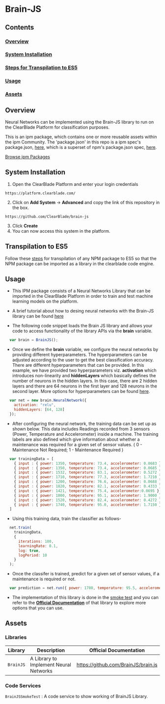 # Brain-JS

## Contents

### [Overview](#overview-1)
### [System Installation](#system-installation)
### [Steps for Transpilation to ES5](#transpilation-to-es5)
### [Usage](#usage-1)
### [Assets](#assets-1)

## Overview

Neural Networks can be implemented using the Brain-JS library to run on the ClearBlade Platform for classification purposes.

This is an ipm package, which contains one or more reusable assets within the ipm Community. The 'package.json' in this repo is a ipm spec's package.json, [here](https://docs.clearblade.com/v/3/6-ipm/spec), which is a superset of npm's package.json spec, [here](https://docs.npmjs.com/files/package.json).

[Browse ipm Packages](https://ipm.clearblade.com)

## System Installation

1. Open the ClearBlade Platform and enter your login credentials
```
https://platform.clearblade.com/
```
2. Click on **Add System** -> **Advanced** and copy the link of this repository in the box.
```
https://github.com/ClearBlade/brain-js
```
3. Click **Create**
4. You can now access this system in the platform.

## Transpilation to ES5

Follow these [steps](https://github.com/ClearBlade/Machine-Learning-Node-Libraries/blob/master/README.md#steps-for-transpilation-to-es5-1) for transpilation of any NPM package to ES5 so that the NPM package can be imported as a library in the clearblade code engine.

## Usage

- This IPM package consists of a Neural Networks Library that can be imported in the ClearBlade Platform in order to train and test machine learning models on the platform.

- A brief tutorial about how to desing neural networks with the Brain-JS library can be found [here](https://scrimba.com/g/gneuralnetworks)

- The following code snippet loads the Brain JS library and allows your code to access functionality of the library APIs via the **brain** variable.

``` javascript
  var brain = BrainJS();
```

- Once we define the **brain** variable, we configure the neural networks by providing different hyperparameters. The hyperparameters can be adjusted according to the user to get the best classification accuracy. There are different hyperparameters that can be provided. In this example, we have provided two hyperparameters viz. **activation** which introduces non-linearity and **hiddenLayers** which basically defines the number of neurons in the hidden layers. In this case, there are 2 hidden layers and there are 64 neurons in the first layer and 128 neurons in the second layer. More options for hyperparameters can be found [here](https://github.com/BrainJS/brain.js#examples). 

``` javascript
  var net = new brain.NeuralNetwork({
    activation: "relu",
    hiddenLayers: [64, 128]
  });
```
 
- After configuring the neural network, the training data can be set up as shown below. This data includes Readings recorded from 3 sensors (Power, Temperature and Accelerometer) inside a machine. The training labels are also defined which give information about whether a maintenance was required for a given set of sensor values. ( 0 - Maintenance Not Required; 1 - Maintenance Required )

``` javascript
  var trainingData = [
    { input : { power: 1350, temperature: 73.4, accelerometer: 0.0683 }, output: { not_required : 0 } },
    { input : { power: 1350, temperature: 73.4, accelerometer: 0.0685 }, output: { not_required : 0 } }, 
    { input : { power: 1532, temperature: 83.1, accelerometer: 0.5272 }, output: { not_required : 0 } },
    { input : { power: 1710, temperature: 77.3, accelerometer: 1.7210 }, output: { required : 1 } }, 
    { input : { power: 1200, temperature: 76.6, accelerometer: 0.0688 }, output: { not_required : 0 } },
    { input : { power: 1820, temperature: 82.1, accelerometer: 0.4333 }, output: { required : 1 } },
    { input : { power: 1421, temperature: 75.4, accelerometer:0.0695 }, output: { not_required : 0 } },
    { input : { power: 1800, temperature: 95.1, accelerometer: 1.9000 }, output: { required : 1 } },
    { input : { power: 1520, temperature: 82.4, accelerometer: 0.4272 }, output: { not_required : 0 } },
    { input : { power: 1740, temperature: 95.0, accelerometer: 1.7150 }, output: { required : 1 } },
  ]
```

- Using this training data, train the classifier as follows-

``` javascript
  net.train( 
    trainingData,     
    {
      iterations: 100,
      learningRate: 0.1,
      log: true,
      logPeriod: 10
    }
  );
```

- Once the classifer is trained, predict for a given set of sensor values, if a maintenance is required or not.
``` javascript
  var prediction = net.run({ power: 1780, temperature: 95.5, accelerometer: 1.8120 });
```

- The implementation of this library is done in the [smoke test](https://github.com/ClearBlade/brain-js/blob/master/code/services/BrainJSSmokeTest/BrainJSSmokeTest.js) and you can refer to the [**Official Documentation**](https://github.com/BrainJS/brain.js) of that library to explore more options that you can use.  

## Assets

### Libraries 

| Library  | Description  | Official Documentation |   
|---|---|---|
| ``` BrainJS ```  | A Library to Implement Neural Networks | https://github.com/BrainJS/brain.js  | 

### Code Services

``` BrainJSSmokeTest ``` : A code service to show working of BrainJS Library.
